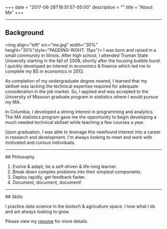 +++
date = "2017-06-28T18:51:57-05:00"
description = ""
title = "About Me"
+++

<hr>

## Background

  <img align="left" src="me.jpg" width="30%" height="30%"style="PADDING-RIGHT: 15px"/> I was born and raised in a small community in Illinois. After high school, I attended Truman State University starting in the fall of 2008, shortly after the housing bubble burst. I quickly developed an interest in economics & finance which led me to complete my BS in economics in 2012. 
  
  As completion of my undergraduate degree neared, I learned that my skillset was lacking the technical expertise required for adequate consideration in the job market. So, I applied and was accepted to the University of Missouri graduate program in statistics where I would pursue my MA. 
  
  In Columbia, I developed a strong interest in programming and analytics. The MA statistics program gave me the opportunity to begin developing a much needed technical skillset while teaching a few courses a year. 
  
  Upon graduation, I was able to leverage this newfound interest into a career in research and development. I'm always looking to meet and work with motivated and curious individuals. 

<hr>
## Philosophy

  1. Evolve & adapt, be a self-driven & life-long learner.
  2. Break down complex problems into their simplest components.  
  3. Deploy rapidly, get feedback faster.
  4. Document, document, document!
  
<hr>
## Skills

I practice data science in the biotech & agriculture space. I love what I do and am always looking to grow.

Please view my [resume](resume.html) for more details.

